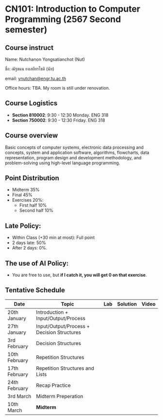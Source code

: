 # CN101: Introduction to Computer Programming (2567 Second semester)

## Course instruct

Name: Nutchanon Yongsatianchot (Nut)

ชื่อ: ณัฐชนน ยงเสถียรโชติ (นัท)

email: ynutchan@engr.tu.ac.th

Office hours: TBA. My room is still under renovation.

## Course Logistics

- **Section 810002**: 9:30 - 12:30 Monday. ENG 318
- **Section 750002**: 9:30 - 12:30 Friday. ENG 318

## Course overview 
Basic concepts of computer systems, electronic data processing and concepts, system and application software, algorithms, flowcharts, data representation, program design and development methodology, and problem-solving using high-level language programming. 

## Point Distribution

- Midterm 35%
- Final 45%
- Exercises 20%:
  - First half 10%
  - Second half 10%

## Late Policy:
- Within Class (+30 min at most): Full point
- 2 days late: 50%
- After 2 days: 0%.

## The use of AI Policy:
- You are free to use, but **if I catch it, you will get 0 on that exercise**. 

## Tentative Schedule

|   Date  |  Topic  |  Lab  |  Solution | Video |
| ------- | ------- |  --------  | ----- | -------- |
| 20th January  | Introduction + Input/Output/Process          |       |      |        |
| 27th January  | Input/Output/Process + Decision Structures   |       |      |        |
| 3rd February  | Decision Structures                          |       |      |        |
| 10th February | Repetition Structures                        |       |      |        |
| 17th February | Repetition Structures and Lists              |       |      |        |
| 24th February | Recap Practice                               |       |      |        |
| 3rd March     | Midterm Preperation                          |       |      |        |
| 10th March    | **Midterm**                                  |       |      |        |







